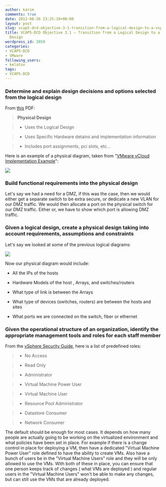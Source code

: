```yaml
---
author: karim
comments: true
date: 2012-08-26 23:25:19+00:00
layout: post
slug: vcap5-dcd-objective-3-1-transition-from-a-logical-design-to-a-vsphere-5-physical-design
title: VCAP5-DCD Objective 3.1 – Transition from a Logical Design to a vSphere 5 Physical
  Design
wordpress_id: 2859
categories:
- VCAP5-DCD
- VMware
following_users:
- kelatov
tags:
- VCAP5-DCD
---
```


### Determine and explain design decisions and options selected from the logical design





From [this](http://virtuallyhyper.com/wp-content/uploads/2013/04/vcap-dcd_notes.pdf) PDF:





> 
  
> 
> **Physical Design**
> 
> 
  
  
> 
> 
  
>   * Uses the Logical Design 
> 
  
>   * Uses Specific Hardware detains and implementation information 
> 
  
>   * Includes port assignments, pci slots, etc... 
> 
  






Here is an example of a physical diagram, taken from "[VMware vCloud Implementation Example](http://www.vmware.com/files/pdf/VMware-vCloud-Implementation-Example-ServiceProvider.pdf)":





[![](http://virtuallyhyper.com/wp-content/uploads/2012/08/physical-design-diag.png)](http://virtuallyhyper.com/wp-content/uploads/2012/08/physical-design-diag.png)





### Build functional requirements into the physical design





Let's say we had a need for a DMZ, if this was the case, then we would either get a separate switch to be extra secure, or dedicate a new VLAN for our DMZ traffic. We would then allocate a port on the physical switch for our DMZ traffic. Either or, we have to show which port is allowing DMZ traffic.





### Given a logical design, create a physical design taking into account requirements, assumptions and constraints





Let's say we looked at some of the previous logical diagrams:





[![](http://virtuallyhyper.com/wp-content/uploads/2012/08/logical-diagram.png)](http://virtuallyhyper.com/wp-content/uploads/2012/08/logical-diagram.png)





Now our physical diagram would include:







  * All the IPs of the hosts


  * Hardware Models of the host , Arrays, and switches/routers


  * What type of link is between the Arrays


  * What type of devices (switches, routers) are between the hosts and sites


  * What ports we are connected on the switch, fiber or ethernet





### Given the operational structure of an organization, identify the appropriate management tools and roles for each staff member





From the [vSphere Security Guide](http://pubs.vmware.com/vsphere-50/topic/com.vmware.ICbase/PDF/vsphere-esxi-vcenter-server-50-security-guide.pdf), here is a list of predefined roles:





> 
  
> 
> 
  
>   * No Access
> 
  
>   * Read Only
> 
  
>   * Administrator
> 
  
>   * Virtual Machine Power User
> 
  
>   * Virtual Machine User
> 
  
>   * Resource Pool Administrator
> 
  
>   * Datastore Consumer
> 
  
>   * Network Consumer 
> 
  






The default should be enough for most cases. It depends on how many people are actually going to be working on the virtualized environment and what policies have been set in place. For example if there is a change control in place for deploying a VM, then have a dedicated "Virtual Machine Power User" role defined to have the ability to create VMs. Also have a bunch of users be in the "Virtual Machine Users" role and they will be only allowed to use the VMs. With both of these in place, you can ensure that one person keeps track of changes ( what VMs are deployed ) and regular users in the "Virtual Machine Users" won't be able to make any changes, but can still use the VMs that are already deployed.



